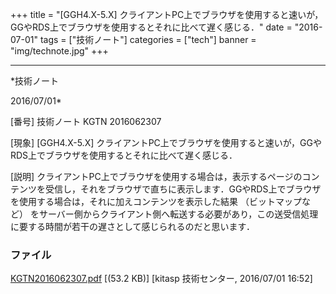 ﻿+++
title = "[GGH4.X-5.X] クライアントPC上でブラウザを使用すると速いが，GGやRDS上でブラウザを使用するとそれに比べて遅く感じる．"
date = "2016-07-01"
tags = ["技術ノート"]
categories = ["tech"]
banner = "img/technote.jpg"
+++

-----------------------------------------------------------------------------------------------------------------------------

*技術ノート

2016/07/01*


[番号]
技術ノート KGTN 2016062307

[現象]
[GGH4.X-5.X]
クライアントPC上でブラウザを使用すると速いが，GGやRDS上でブラウザを使用するとそれに比べて遅く感じる．

[説明]
クライアントPC上でブラウザを使用する場合は，表示するページのコンテンツを受信し，それをブラウザで直ちに表示します．GGやRDS上でブラウザを使用する場合は，それに加えコンテンツを表示した結果
（ビットマップなど）
をサーバー側からクライアント側へ転送する必要があり，この送受信処理に要する時間が若干の遅さとして感じられるのだと思います．


### ファイル

 
 


[KGTN2016062307.pdf](http://techreport.kitasp.net/attachments/download/2750/KGTN2016062307.pdf)
 [(53.2 KB)] [kitasp 技術センター, 2016/07/01
16:52]


 


 

